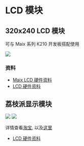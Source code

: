 LCD 模块
========


## 320x240 LCD 模块

可与 Maix 系列 K210 开发板搭配使用

![](https://cdn.sipeed.com/wiki/maix/board/lcd_24pin.png)

### 资料

* [Maix LCD 硬件资料](http://dl.sipeed.com/MAIX/HDK/Maix-LCD/)
* [LCD 硬件资料](http://dl.sipeed.com/Accessories/LCD/)


## 荔枝派显示模块

![](https://cdn.sipeed.com/wiki/maix/board/lcd_0.jpg)
![](https://cdn.sipeed.com/wiki/maix/board/lcd_1.jpg)

详情查看[淘宝](https://item.taobao.com/item.htm?id=585048350908#), 以及[这里](https://item.taobao.com/item.htm?spm=a1z10.5-c-s.w4002-21231188711.12.549d4220iNIEmi&id=584657396198)




* [LCD 硬件资料](http://dl.sipeed.com/Accessories/LCD/)




